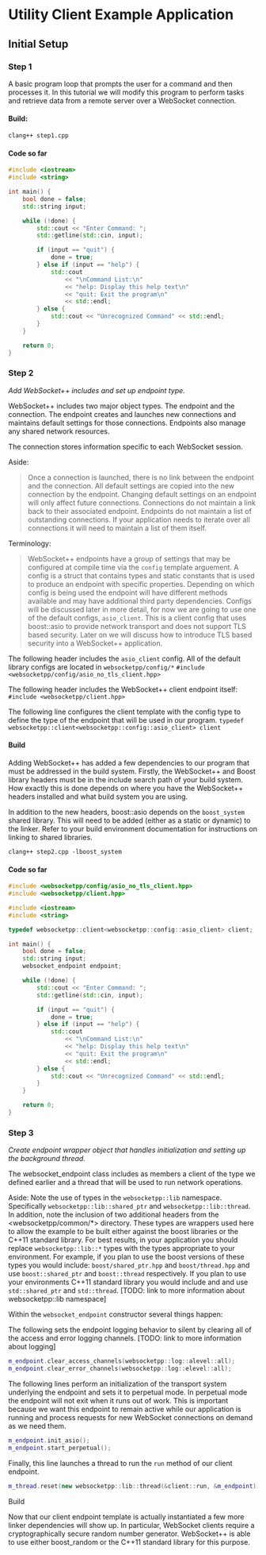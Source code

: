 Utility Client Example Application
==================================

Initial Setup
-------------

### Step 1

A basic program loop that prompts the user for a command and then processes it. In this tutorial we will modify this program to perform tasks and retrieve data from a remote server over a WebSocket connection.

#### Build:
`clang++ step1.cpp`

#### Code so far
```cpp
#include <iostream>
#include <string>

int main() {
    bool done = false;
    std::string input;

    while (!done) {
        std::cout << "Enter Command: ";
        std::getline(std::cin, input);

        if (input == "quit") {
            done = true;
        } else if (input == "help") {
            std::cout 
                << "\nCommand List:\n"
                << "help: Display this help text\n"
                << "quit: Exit the program\n"
                << std::endl;
        } else {
            std::cout << "Unrecognized Command" << std::endl;
        }
    }

    return 0;
}
```

### Step 2

_Add WebSocket++ includes and set up endpoint type._

WebSocket++ includes two major object types. The endpoint and the connection. The
endpoint creates and launches new connections and maintains default settings for
those connections. Endpoints also manage any shared network resources.

The connection stores information specific to each WebSocket session. 

Aside:
> Once a connection is launched, there is no link between the endpoint and the connection. All default settings are copied into the new connection by the endpoint. Changing default settings on an endpoint will only affect future connections.
Connections do not maintain a link back to their associated endpoint. Endpoints do not maintain a list of outstanding connections. If your application needs to iterate over all connections it will need to maintain a list of them itself.

Terminology:
> WebSocket++ endpoints have a group of settings that may be configured at compile time via the `config` template arguement. A config is a struct that contains types and static constants that is used to produce an endpoint with specific properties. Depending on which config is being used the endpoint will have different methods available and may have additional third party dependencies. 
Configs will be discussed later in more detail, for now we are going to use one of the default configs, `asio_client`. This is a client config that uses boost::asio to provide network transport and does not support TLS based security. Later on we will discuss how to introduce TLS based security into a WebSocket++ application.

The following header includes the `asio_client` config. All of the default library configs are located in `websocketpp/config/*`
`#include <websocketpp/config/asio_no_tls_client.hpp>`

The following header includes the WebSocket++ client endpoint itself:
`#include <websocketpp/client.hpp>`

The following line configures the client template with the config type to define the type of the endpoint that will be used in our program.
`typedef websocketpp::client<websocketpp::config::asio_client> client`

#### Build
Adding WebSocket++ has added a few dependencies to our program that must be addressed in the build system. Firstly, the WebSocket++ and Boost library headers must be in the include search path of your build system. How exactly this is done depends on where you have the WebSocket++ headers installed and what build system you are using.

In addition to the new headers, boost::asio depends on the `boost_system` shared library. This will need to be added (either as a static or dynamic) to the linker. Refer to your build environment documentation for instructions on linking to shared libraries.

`clang++ step2.cpp -lboost_system`

#### Code so far
```cpp
#include <websocketpp/config/asio_no_tls_client.hpp>
#include <websocketpp/client.hpp>

#include <iostream>
#include <string>

typedef websocketpp::client<websocketpp::config::asio_client> client;

int main() {
    bool done = false;
    std::string input;
    websocket_endpoint endpoint;

    while (!done) {
        std::cout << "Enter Command: ";
        std::getline(std::cin, input);

        if (input == "quit") {
            done = true;
        } else if (input == "help") {
            std::cout
                << "\nCommand List:\n"
                << "help: Display this help text\n"
                << "quit: Exit the program\n"
                << std::endl;
        } else {
            std::cout << "Unrecognized Command" << std::endl;
        }
    }

    return 0;
}

```

### Step 3

_Create endpoint wrapper object that handles initialization and setting up the background thread._

The websocket_endpoint class includes as members a client of the type we defined earlier and a thread that will be used to run network operations.

Aside:
Note the use of types in the `websocketpp::lib` namespace. Specifically `websocketpp::lib::shared_ptr` and `websocketpp::lib::thread`. In addition, note the inclusion of two additional headers from the <websocketpp/common/*> directory. These types are wrappers used here to allow the example to be built either against the boost libraries or the C++11 standard library.
For best results, in your application you should replace `websocketpp::lib::*` types with the types appropriate to your environment. For example, if you plan to use the boost versions of these types you would include: `boost/shared_ptr.hpp` and `boost/thread.hpp` and use `boost::shared_ptr` and `boost::thread` respectively. If you plan to use your environments C++11 standard library you would include <memory> and <thread> and use `std::shared_ptr` and `std::thread`. [TODO: link to more information about websocketpp::lib namespace]

Within the `websocket_endpoint` constructor several things happen:

The following sets the endpoint logging behavior to silent by clearing all of the access and error logging channels. [TODO: link to more information about logging]
```cpp
m_endpoint.clear_access_channels(websocketpp::log::alevel::all);
m_endpoint.clear_error_channels(websocketpp::log::elevel::all);
```

The following lines perform an initialization of the transport system underlying the endpoint and sets it to perpetual mode. In perpetual mode the endpoint will not exit when it runs out of work. This is important because we want this endpoint to remain active while our application is running and process requests for new WebSocket connections on demand as we need them.
```cpp
m_endpoint.init_asio();
m_endpoint.start_perpetual();
```

Finally, this line launches a thread to run the `run` method of our client endpoint.
```cpp
m_thread.reset(new websocketpp::lib::thread(&client::run, &m_endpoint));
```

Build

Now that our client endpoint template is actually instantiated a few more linker dependencies will show up. In particular, WebSocket clients require a cryptographically secure random number generator. WebSocket++ is able to use either boost_random or the C++11 standard library <random> for this purpose.

